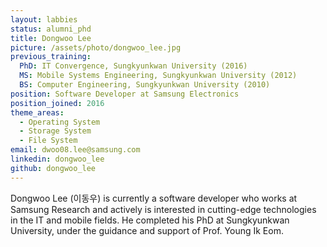 ```yaml
---
layout: labbies
status: alumni_phd
title: Dongwoo Lee
picture: /assets/photo/dongwoo_lee.jpg
previous_training:
  PhD: IT Convergence, Sungkyunkwan University (2016)
  MS: Mobile Systems Engineering, Sungkyunkwan University (2012)
  BS: Computer Engineering, Sungkyunkwan University (2010)   
position: Software Developer at Samsung Electronics
position_joined: 2016
theme_areas:
  - Operating System
  - Storage System
  - File System
email: dwoo08.lee@samsung.com
linkedin: dongwoo_lee
github: dongwoo_lee
---
```


Dongwoo Lee (이동우) is currently a software developer who works at Samsung Research
and actively is interested in cutting-edge technologies in the IT and mobile fields. He completed his PhD at Sungkyunkwan University, under the guidance and support of Prof. Young Ik Eom.

 
